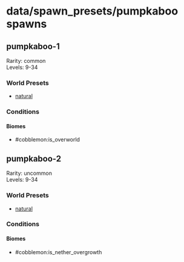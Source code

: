 # data/spawn_presets/pumpkaboo spawns  
  
## pumpkaboo-1  
Rarity: common  
Levels: 9-34  
  
### World Presets  
* [natural](/data/spawn_data/natural.md)  
  
### Conditions  
  
#### Biomes  
  * #cobblemon:is_overworld
  
  
## pumpkaboo-2  
Rarity: uncommon  
Levels: 9-34  
  
### World Presets  
* [natural](/data/spawn_data/natural.md)  
  
### Conditions  
  
#### Biomes  
  * #cobblemon:is_nether_overgrowth
  
